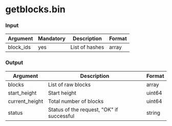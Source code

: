 # getblocks.bin

### Input

| Argument   | Mandatory | Description    | Format |
| ---------- | --------- | -------------- | ------ |
| block\_ids | yes       | List of hashes | array  |

### Output

| Argument        | Description                               | Format |
| --------------- | ----------------------------------------- | ------ |
| blocks          | List of raw blocks                        | array  |
| start\_height   | Start height                              | uint64 |
| current\_height | Total number of blocks                    | uint64 |
| status          | Status of the request, "OK" if successful | string |
